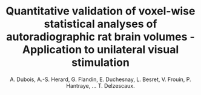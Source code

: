 ---
author: A. Dubois, A.-S. Herard, G. Flandin, E. Duchesnay, L. Besret, V. Frouin, P. Hantraye, ... T. Delzescaux.
title: Quantitative validation of voxel-wise statistical analyses of autoradiographic rat brain volumes - Application to unilateral visual stimulation
journal: NeuroImage
year: 2008
type: article
doi: 10.1016/j.neuroimage.2007.11.054
volume: 40
number: 2
---